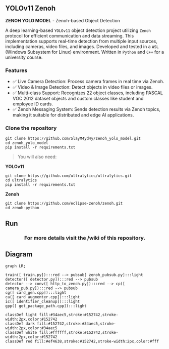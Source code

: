 ## YOLOv11 Zenoh

**ZENOH YOLO MODEL** - Zenoh-based Object Detection

A deep learning-based ```YOLOv11``` object detection project utilizing ```Zenoh``` protocol for efficient communication and data streaming. This implementation supports real-time detection from multiple input sources, including cameras, video files, and images. Developed and tested in a ```WSL``` (Windows Subsystem for Linux) environment. Written in ```Python``` and ```C++``` for a university course.

### Features

- ✅ Live Camera Detection: Process camera frames in real time via Zenoh.
- ✅ Video & Image Detection: Detect objects in video files or images.
- ✅ Multi-class Support: Recognizes 22 object classes, including PASCAL VOC 2012 dataset objects and custom classes like student and employee ID cards.
- ✅ Zenoh Messaging System: Sends detection results via Zenoh topics, making it suitable for distributed and edge AI applications.

### Clone the repository
``` 
git clone https://github.com/SlayM4yd4y/zenoh_yolo_model.git
cd zenoh_yolo_model
pip install -r requirements.txt 
```
> You will also need:

**YOLOv11**
```
git clone https://github.com/ultralytics/ultralytics.git 
cd ultralytics
pip install -r requirements.txt  
```
**Zenoh**
```
git clone https://github.com/eclipse-zenoh/zenoh.git
cd zenoh-python
```
## Run 

<div align="center"><h3>For more details visit the /wiki of this repository.</h3></div>

## Diagram
``` mermaid
graph LR;

train([ train.py]):::red --> pubsub[ zenoh_pubsub.py]:::light
detector([ detector.py]):::red --> pubsub
detector --> conv([ http_to_zenoh.py]):::red --> cp([ camera_pub.py]):::red --> pubsub
cg([ card_gen.cpp]):::light
ca([ card_augmenter.cpp]):::light
ic([ identifier_cleanup]):::light
gpp([ get_package_path.cpp]):::light

classDef light fill:#34aec5,stroke:#152742,stroke-width:2px,color:#152742  
classDef dark fill:#152742,stroke:#34aec5,stroke-width:2px,color:#34aec5
classDef white fill:#ffffff,stroke:#152742,stroke-width:2px,color:#152742
classDef red fill:#ef4638,stroke:#152742,stroke-width:2px,color:#fff
```

